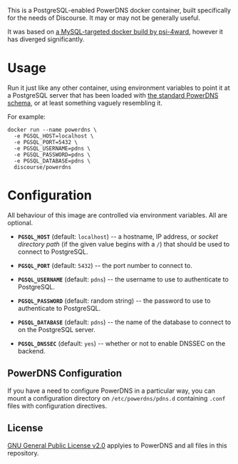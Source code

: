 This is a PostgreSQL-enabled PowerDNS docker container, built specifically for
the needs of Discourse.  It may or may not be generally useful.

It was based on [a MySQL-targeted docker build by psi-4ward](https://github.com/psi-4ward/docker-powerdns),
however it has diverged significantly.

# Usage

Run it just like any other container, using environment variables to point it
at a PostgreSQL server that has been loaded with [the standard PowerDNS
schema](https://doc.powerdns.com/authoritative/backends/generic-postgresql.html#default-schema),
or at least something vaguely resembling it.

For example:

    docker run --name powerdns \
      -e PGSQL_HOST=localhost \
      -e PGSQL_PORT=5432 \
      -e PGSQL_USERNAME=pdns \
      -e PGSQL_PASSWORD=pdns \
      -e PGSQL_DATABASE=pdns \
      discourse/powerdns

# Configuration

All behaviour of this image are controlled via environment variables.  All
are optional.

* **`PGSQL_HOST`** (default: `localhost`) -- a hostname, IP address, or *socket
  directory path* (if the given value begins with a `/`) that should be used to
  connect to PostgreSQL.

* **`PGSQL_PORT`** (default: `5432`) -- the port number to connect to.

* **`PGSQL_USERNAME`** (default: `pdns`) -- the username to use to authenticate
  to PostgreSQL.

* **`PGSQL_PASSWORD`** (default: random string) -- the password to use to
  authenticate to PostgreSQL.

* **`PGSQL_DATABASE`** (default: `pdns`) -- the name of the database to connect
  to on the PostgreSQL server.

* **`PGSQL_DNSSEC`** (default: `yes`) -- whether or not to enable DNSSEC on the
  backend.


## PowerDNS Configuration

If you have a need to configure PowerDNS in a particular way, you can mount
a configuration directory on `/etc/powerdns/pdns.d` containing `.conf` files
with configuration directives.


## License

[GNU General Public License v2.0](https://github.com/PowerDNS/pdns/blob/master/COPYING) applyies to PowerDNS and all files in this repository.

